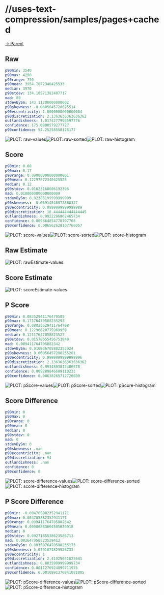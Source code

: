 
# //uses-text-compression/samples/pages+cached

[→ Parent](../..)


## Raw


```yaml
p90min: 3540
p90max: 4290
p90range: 750
p90mean: 3954.7872340425533
median: 3970
p90stdev: 134.18571382407717
mad: 80
stdevBySn: 143.11200000000002
p90skewness: -0.0605645728025514
p90eccentricity: 1.0000000000000004
p90discretization: 2.1363636363636362
outlandishness: 1.0174277993597776
confidence: 175.0800579277727
p90confidence: 54.25258558125177

```

![PLOT: raw-values](./raw/values.svg)![PLOT: raw-sorted](./raw/sorted.svg)![PLOT: raw-histogram](./raw/histogram.svg)
## Score


```yaml
p90min: 0.08
p90max: 0.17
p90range: 0.09000000000000001
p90mean: 0.12297872340425528
median: 0.12
p90stdev: 0.01623168606192396
mad: 0.010000000000000009
stdevBySn: 0.02385199999999999
p90skewness: -0.06914840872580327
p90eccentricity: 0.9999999999999989
p90discretization: 10.444444444444445
outlandishness: 0.9922296862465734
confidence: 0.009364854770707708
p90confidence: 0.006562628107766057

```

![PLOT: score-values](./score/values.svg)![PLOT: score-sorted](./score/sorted.svg)![PLOT: score-histogram](./score/histogram.svg)
## Raw Estimate

![PLOT: rawEstimate-values](./rawEstimate/values.svg)
## Score Estimate

![PLOT: scoreEstimate-values](./scoreEstimate/values.svg)
## P Score


```yaml
p90min: 0.08352941176470585
p90max: 0.17176470588235293
p90range: 0.08823529411764708
p90mean: 0.12296620775969959
median: 0.12117647058823527
p90stdev: 0.01578655456753849
mad: 0.009411764705882342
stdevBySn: 0.016836705882352924
p90skewness: 0.06056457280255281
p90eccentricity: 0.9999999999999996
p90discretization: 2.1363636363636362
outlandishness: 0.9934803812406678
confidence: 0.009289846689110233
p90confidence: 0.00638265712720609

```

![PLOT: pScore-values](./pScore/values.svg)![PLOT: pScore-sorted](./pScore/sorted.svg)![PLOT: pScore-histogram](./pScore/histogram.svg)
## Score Difference


```yaml
p90min: 0
p90max: 0
p90range: 0
p90mean: 0
median: 0
p90stdev: 0
mad: 0
stdevBySn: 0
p90skewness: .nan
p90eccentricity: .nan
p90discretization: 94
outlandishness: .nan
confidence: 0
p90confidence: 0

```

![PLOT: score-difference-values](./score-difference/values.svg)![PLOT: score-difference-sorted](./score-difference/sorted.svg)![PLOT: score-difference-histogram](./score-difference/histogram.svg)
## P Score Difference


```yaml
p90min: -0.004705882352941171
p90max: 0.004705882352941171
p90range: 0.009411764705882342
p90mean: 0.00006883604505630918
median: 0
p90stdev: 0.0027185538623586713
mad: 0.002647058823529412
stdevBySn: 0.0035076470588235173
p90skewness: 0.0791071829523733
p90eccentricity: 1
p90discretization: 2.41025641025641
outlandishness: 0.8835999999999734
confidence: 0.0011276924899711975
p90confidence: 0.0010991376941081805

```

![PLOT: pScore-difference-values](./pScore-difference/values.svg)![PLOT: pScore-difference-sorted](./pScore-difference/sorted.svg)![PLOT: pScore-difference-histogram](./pScore-difference/histogram.svg)